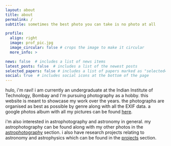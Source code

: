 ```yaml
---
layout: about
title: about
permalink: /
subtitle: sometimes the best photo you can take is no photo at all

profile:
  align: right
  image: prof_pic.jpg
  image_circular: false # crops the image to make it circular
  more_info: >

news: false  # includes a list of news items
latest_posts: false  # includes a list of the newest posts
selected_papers: false # includes a list of papers marked as "selected={true}"
social: true  # includes social icons at the bottom of the page
---
```


hulo, i'm ravi! i am currently an undergraduate at the Indian Institute of Technology, Bombay and I'm pursuing photography as a hobby. this website is meant to showcase my work over the years. the photographs are organised as best as possible by genre along with all the EXIF data.  a google photos album with all my pictures can be found [here](https://photos.google.com/share/AF1QipPHr3acEVc29IClp3grcOXwL2Ck_wf1S76vEvRECqR21k8uzmjveAJxiceT_gFYdA?key=S3ViTUU4b19WTi1wTWR0YTFDd1lVMVVTdTJDenl3).

i'm also interested in astrophotography and astronomy in general. my astrophotography can be found along with my other photos in the [astrophotography](/astrophotography) section. i also have research projects relating to astronomy and astrophysics which can be found in the [projects](/blog) section.